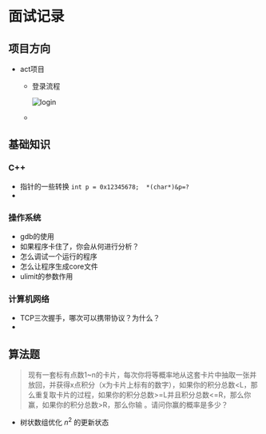 # 面试记录

## 项目方向

* act项目
  * 登录流程
  
    ![login](https://s2.loli.net/2024/05/06/w4RUuNp8vDthCcJ.png)
  
  * 



## 基础知识

### C++

* 指针的一些转换 `int p = 0x12345678;  *(char*)&p=?`
* 

### 操作系统

* gdb的使用
* 如果程序卡住了，你会从何进行分析？
* 怎么调试一个运行的程序
* 怎么让程序生成core文件
* ulimit的参数作用

### 计算机网络

- TCP三次握手，哪次可以携带协议？为什么？
- 

## 算法题

> 现有一套标有点数1~n的卡片，每次你将等概率地从这套卡片中抽取一张并放回，并获得x点积分（x为卡片上标有的数字），如果你的积分总数<L，那么重复取卡片的过程，如果你的积分总数>=L并且积分总数<=R，那么你赢，如果你的积分总数>R，那么你输 。请问你赢的概率是多少？

* 树状数组优化 $n^2$ 的更新状态